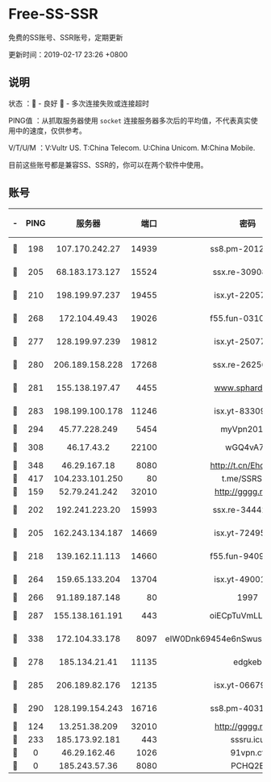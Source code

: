 # Free-SS-SSR

免费的SS账号、SSR账号，定期更新

更新时间：2019-02-17 23:26 +0800

## 说明

状态     ：🙂 - 良好 🙁 - 多次连接失败或连接超时

PING值   ：从抓取服务器使用 `socket` 连接服务器多次后的平均值，不代表真实使用中的速度，仅供参考。

V/T/U/M  ：V:Vultr US. T:China Telecom. U:China Unicom. M:China Mobile.

目前这些账号都是兼容SS、SSR的，你可以在两个软件中使用。

## 账号

|-|PING|服务器|端口|密码|加密方式|区域|V/T/U/M|
|:----:|:----:|:-----:|-----:|:----:|:----:|:----:|:----:|
|🙂|198|107.170.242.27|14939|ss8.pm-20121977|aes-256-cfb|US|10↑/10↑/10↑/10↑|
|🙂|205|68.183.173.127|15524|ssx.re-30908563|aes-256-cfb|US|10↑/10↑/10↑/10↑|
|🙂|210|198.199.97.237|19455|isx.yt-22057435|aes-256-cfb|US|10↑/10↑/10↑/10↑|
|🙂|268|172.104.49.43|19026|f55.fun-03102738|aes-256-cfb|SG|10↑/10↑/10↑/10↑|
|🙂|277|128.199.97.239|19812|isx.yt-25077025|aes-256-cfb|SG|10↑/10↑/10↑/10↑|
|🙂|280|206.189.158.228|17268|ssx.re-26256938|aes-256-cfb|SG|10↑/10↑/10↑/10↑|
|🙂|281|155.138.197.47|4455|www.sphard.com|aes-256-cfb|US|8↓/9↑/9↓/10↑|
|🙂|283|198.199.100.178|11246|isx.yt-83309105|aes-256-cfb|US|10↑/10↑/10↑/10↑|
|🙂|294|45.77.228.249|5454|myVpn2019[]|rc4-md5|GB|10↑/10↑/10↑/10↑|
|🙂|308|46.17.43.2|22100|wGQ4vA7D|aes-256-gcm|RU|1↓/10↑/10↑/10↑|
|🙂|348|46.29.167.18|8080|http://t.cn/EhdmTxe|rc4-md5|RU|10↑/10↑/10↑/10↑|
|🙂|417|104.233.101.250|80|t.me/SSRSUB|rc4-md5|CA|10↑/10↑/10↑/10↑|
|🙂|159|52.79.241.242|32010|http://gggg.rocks|chacha20|KR|9↑/10↑/10↑/9↑|
|🙂|202|192.241.223.20|15993|ssx.re-34442066|aes-256-cfb|US|10↑/10↑/10↑/10↑|
|🙂|205|162.243.134.187|14669|isx.yt-72495904|aes-256-cfb|US|10↑/10↑/10↑/10↑|
|🙂|218|139.162.11.113|14660|f55.fun-94092680|aes-256-cfb|SG|9↓/10↑/10↑/10↑|
|🙂|264|159.65.133.204|13704|isx.yt-49001202|aes-256-cfb|SG|10↑/10↑/10↑/10↑|
|🙂|266|91.189.187.148|80|1997|chacha20|US|10↑/10↑/10↑/10↑|
|🙂|287|155.138.161.191|443|oiECpTuVmLLxk4Ts|aes-256-cfb|US|10↑/10↑/10↑/10↑|
|🙂|338|172.104.33.178|8097|eIW0Dnk69454e6nSwuspv9DmS201tQ0D|aes-256-cfb|SG|10↑/10↑/10↑/10↑|
|🙂|278|185.134.21.41|11135|edgkeb|aes-256-cfb|GB|10↑/10↑/10↑/10↑|
|🙂|285|206.189.82.176|12135|isx.yt-06679534|aes-256-cfb|SG|10↑/10↑/10↑/10↑|
|🙂|290|128.199.154.243|16716|ss8.pm-40312717|aes-256-cfb|SG|10↑/10↑/10↑/10↑|
|🙁|124|13.251.38.209|32010|http://gggg.rocks|chacha20|SG|7↓/8↑/9↑/9↑|
|🙁|233|185.173.92.181|443|sssru.icu|rc4-md5|RU|10↑/10↑/10↑/10↑|
|🙁|0|46.29.162.46|1026|91vpn.cf|rc4-md5|RU|9↑/9↑/10↑/10↑|
|🙁|0|185.243.57.36|8080|PCHQ2E|rc4-md5|US|9↑/10↑/7↑/8↑|
